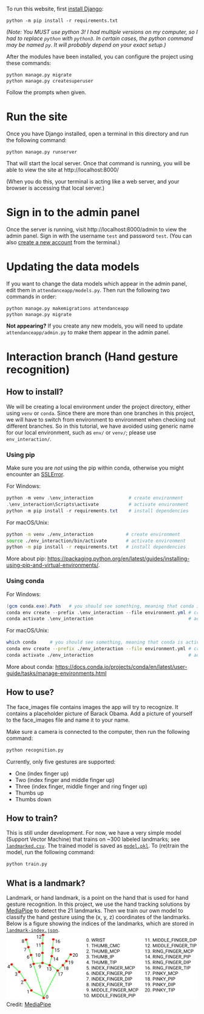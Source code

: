 To run this website, first [install Django](https://docs.djangoproject.com/en/3.2/topics/install/#installing-official-release):

```
python -m pip install -r requirements.txt
```

*(Note: You MUST use python 3! I had multiple versions on my computer, so I had to replace `python` with `python3`. In certain cases, the python command may be named `py`. It will probably depend on your exact setup.)*

After the modules have been installed,
you can configure the project using these commands:

```
python manage.py migrate
python manage.py createsuperuser
```

Follow the prompts when given.

# Run the site
Once you have Django installed, open a terminal in this directory and run the following command:
```
python manage.py runserver
```

That will start the local server. Once that command is running, you will be able to view the site at http://localhost:8000/

(When you do this, your terminal is acting like a web server, and your browser is accessing that local server.)

# Sign in to the admin panel
Once the server is running, visit http://localhost:8000/admin to view the admin panel.
Sign in with the username `test` and password `test`. (You can also [create a new account](https://docs.djangoproject.com/en/3.2/intro/tutorial02/#creating-an-admin-user) from the terminal.)

# Updating the data models
If you want to change the data models which appear in the admin panel, edit them in `attendanceapp/models.py`. Then run the following two commands in order:
```
python manage.py makemigrations attendanceapp
python manage.py migrate
```

**Not appearing?** If you create any new models, you will need to update `attendanceapp/admin.py` to make them appear in the admin panel.
# Interaction branch (Hand gesture recognition)

## How to install?
We will be creating a local environment under the project directory, either using `venv` or `conda`. Since there are more than one branches in this project, we will have to switch from environment to environment when checking out different branches. So in this tutorial, we have avoided using generic name for our local environment, such as `env/` or `venv/`; please use `env_interaction/`.

### Using pip
Make sure you are *not* using the pip within conda, otherwise you might encounter an [SSLError](https://stackoverflow.com/questions/45954528/pip-is-configured-with-locations-that-require-tls-ssl-however-the-ssl-module-in).

For Windows:
```powershell
python -m venv .\env_interaction             # create environment
.\env_interaction\Scripts\activate           # activate environment
python -m pip install -r requirements.txt    # install dependencies
```

For macOS/Unix:
```bash
python -m venv ./env_interaction            # create environment
source ./env_interaction/bin/activate       # activate environment
python -m pip install -r requirements.txt   # install dependencies
```

More about pip: https://packaging.python.org/en/latest/guides/installing-using-pip-and-virtual-environments/.

### Using conda
For Windows:
```powershell
(gcm conda.exe).Path   # you should see something, meaning that conda is activated
conda env create --prefix .\env_interaction --file environment.yml # create environment
conda activate .\env_interaction                                   # activate environment
```

For macOS/Unix:
```bash
which conda     # you should see something, meaning that conda is activated
conda env create --prefix ./env_interaction --file environment.yml # create environment
conda activate ./env_interaction                                   # activate environment
```

More about conda: https://docs.conda.io/projects/conda/en/latest/user-guide/tasks/manage-environments.html

## How to use?

The face_images file contains images the app will try to recognize. It contains a placeholder picture of Barack Obama. Add a picture of yourself to the face_images file and name it to your name.

Make sure a camera is connected to the computer, then run the following command:
```bash
python recognition.py
```

Currently, only five gestures are supported:
- One (index finger up)
- Two (index finger and middle finger up)
- Three (index finger, middle finger and ring finger up)
- Thumbs up
- Thumbs down

## How to train?
This is still under development. For now, we have a very simple model (Support Vector Machine) that trains on ~300 labeled landmarks; see [`landmarked.csv`](data/landmarked.csv). The trained model is saved as [`model.pkl`](model.pkl). To (re)train the model, run the following command:
```bash
python train.py
```

## What is a landmark?
Landmark, or hand landmark, is a point on the hand that is used for hand gesture recognition. In this project, we use the hand tracking solutions by [MediaPipe](https://google.github.io/mediapipe/solutions/hands) to detect the 21 landmarks. Then we train our own model to classify the hand gesture using the (x, y, z) coordinates of the landmarks. Below is a figure showing the indices of the landmarks, which are stored in [`landmark-index.json`](landmark-index.json).
![Landmarks](hand-landmarks.png) Credit: [MediaPipe](https://google.github.io/mediapipe/solutions/hands)
